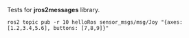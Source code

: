 Tests for **jros2messages** library.

```
ros2 topic pub -r 10 helloRos sensor_msgs/msg/Joy "{axes: [1.2,3.4,5.6], buttons: [7,8,9]}"
```
